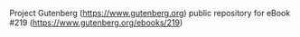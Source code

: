 Project Gutenberg (https://www.gutenberg.org) public repository for eBook #219 (https://www.gutenberg.org/ebooks/219)
